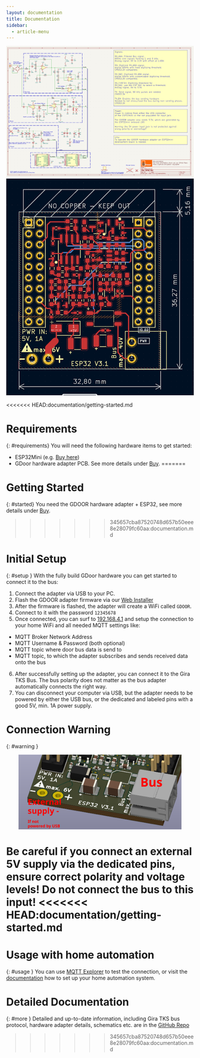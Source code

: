 ```yaml
---
layout: documentation
title: Documentation
sidebar:
  - article-menu
---
```

<div class="image">
<img src="/assets/images/doc-schematics.png"/>
<img src="/assets/images/doc-pcb.png"/>
</div>

<<<<<<< HEAD:documentation/getting-started.md
# Requirements
{: #requirements}
You will need the following hardware items to get started:

- ESP32Mini (e.g. [Buy here](https://www.az-delivery.de/en/products/esp32-d1-mini))
- GDoor hardware adapter PCB. See more details under [Buy](./buy.html).
=======
# Getting Started
{: #started}
You need the GDOOR hardware adapter + ESP32, see more details under [Buy](./buy.html).
>>>>>>> 345657cba87520748d657b50eee8e28079fc60aa:documentation.md

# Initial Setup
{: #setup }
With the fully build GDoor hardware you can get started to connect it to the bus:

1. Connect the adapter via USB to your PC.
2. Flash the GDOOR adapter firmware via our [Web Installer](./web-installer.html)
3. After the firmware is flashed, the adapter will create a WiFi called `GDOOR`.
4. Connect to it with the password `12345678`
5. Once connected, you can surf to [192.168.4.1](http://192.168.4.1)
and setup the connection to your home WiFi and all needed MQTT settings like:
- MQTT Broker Network Address
- MQTT Username & Password (both optional)
- MQTT topic where door bus data is send to
- MQTT topic, to which the adapter subscribes and sends received data onto the bus
6. After successfully setting up the adapter, you can connect it to the Gira TKS Bus.
The bus polarity does not matter as the bus adapter automatically connects the right way.
7. You can disconnect your computer via USB, but the adapter needs to be powered by either the USB bus,
or the dedicated and labeled pins with a good 5V, min. 1A power supply.

# Connection Warning
{: #warning }
<p align="center">
<img src="/assets/images/doc-pinout.png" height="200px"/>
</p>

Be careful if you connect an external 5V supply via the dedicated pins,
ensure correct polarity and voltage levels!
Do not connect the bus to this input!
<<<<<<< HEAD:documentation/getting-started.md
=======

# Usage with home automation
{: #usage }
You can use [MQTT Explorer](https://mqtt-explorer.com/) to test the connection,
or visit the [documentation](https://github.com/gdoor-org/gdoor/blob/main/doc/integrations/home-assistant.md) how to set up your home automation system.

# Detailed Documentation
{: #more }
Detailed and up-to-date information, including Gira TKS bus protocol,
hardware adapter details, schematics etc. are in the [GitHub Repo](https://github.com/gdoor-org/gdoor/)
>>>>>>> 345657cba87520748d657b50eee8e28079fc60aa:documentation.md
